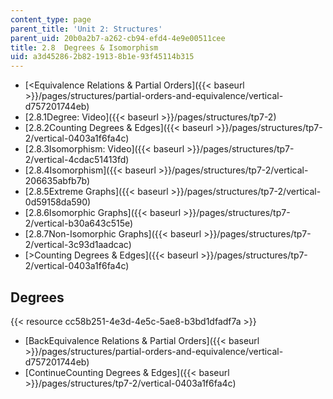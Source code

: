 ```yaml
---
content_type: page
parent_title: 'Unit 2: Structures'
parent_uid: 20b0a2b7-a262-cb94-efd4-4e9e00511cee
title: 2.8  Degrees & Isomorphism
uid: a3d45286-2b82-1913-8b1e-93f45114b315
---
```


*   [\<Equivalence Relations & Partial Orders]({{< baseurl >}}/pages/structures/partial-orders-and-equivalence/vertical-d757201744eb)
*   [2.8.1Degree: Video]({{< baseurl >}}/pages/structures/tp7-2)
*   [2.8.2Counting Degrees & Edges]({{< baseurl >}}/pages/structures/tp7-2/vertical-0403a1f6fa4c)
*   [2.8.3Isomorphism: Video]({{< baseurl >}}/pages/structures/tp7-2/vertical-4cdac51413fd)
*   [2.8.4Isomorphism]({{< baseurl >}}/pages/structures/tp7-2/vertical-206635abfb7b)
*   [2.8.5Extreme Graphs]({{< baseurl >}}/pages/structures/tp7-2/vertical-0d59158da590)
*   [2.8.6Isomorphic Graphs]({{< baseurl >}}/pages/structures/tp7-2/vertical-b30a643c515e)
*   [2.8.7Non-Isomorphic Graphs]({{< baseurl >}}/pages/structures/tp7-2/vertical-3c93d1aadcac)
*   [\>Counting Degrees & Edges]({{< baseurl >}}/pages/structures/tp7-2/vertical-0403a1f6fa4c)

Degrees
-------

{{< resource cc58b251-4e3d-4e5c-5ae8-b3bd1dfadf7a >}}

*   [BackEquivalence Relations & Partial Orders]({{< baseurl >}}/pages/structures/partial-orders-and-equivalence/vertical-d757201744eb)
*   [ContinueCounting Degrees & Edges]({{< baseurl >}}/pages/structures/tp7-2/vertical-0403a1f6fa4c)